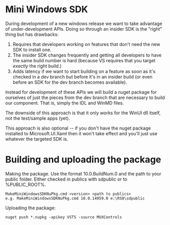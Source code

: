 # Mini Windows SDK

During development of a new windows release we want to take advantage of under-development APIs. Doing so through an
insider SDK is the "right" thing but has drawbacks:

1) Requires that developers working on features that don't need the new SDK to install one.
2) The insider SDK changes frequently and getting all developers to have the same build number is hard (because VS requires
that you target *exactly* the right build.)
3) Adds latency if we want to start building on a feature as soon as it's checked in a dev branch but before it's
in an insider build (or even before an SDK for the dev branch becomes available).

Instead for development of these APIs we will build a nuget package for ourselves of just the pieces from the dev branch
that are necessary to build our component. That is, simply the IDL and WinMD files.

The downside of this approach is that it only works for the WinUI dll itself, not the test/sample apps (yet).

This approach is also optional -- if you don't have the nuget package installed to Microsoft.UI.Xaml then it won't
take effect and you'll just use whatever the targeted SDK is.

# Building and uploading the package

Making the package. Use the format 10.0.BuildNum.0 and the path to your public folder. Either checked in publics
with sdpublic or to %PUBLIC_ROOT%.

```
MakeMiniWindowsSDKNuPkg.cmd <version> <path to publics>
e.g. MakeMiniWindowsSDKNuPkg.cmd 10.0.14959.0 e:\RS0\sdpublic
```

Uploading the package:

```
nuget push *.nupkg -apikey VSTS -source MUXControls
```
